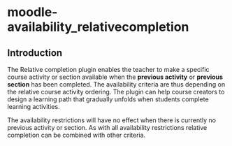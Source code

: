 # moodle-availability_relativecompletion

## Introduction 

The Relative completion plugin enables the teacher to make a specific course activity or section available when the **previous activity** or **previous section** has been completed. The availability criteria are thus depending on the relative course activity ordering. The plugin can help course creators to design a learning path that gradually unfolds when students complete learning activities.

The availability restrictions will have no effect when there is currently no previous activity or section. As with all availability restrictions relative completion can be combined with other criteria.
